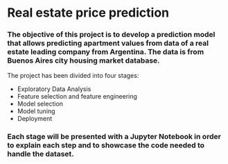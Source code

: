 # Real estate price prediction

### The objective of this project is to develop a prediction model that allows predicting apartment values from data of a real estate leading company from Argentina. The data is from Buenos Aires city housing market database.

The project has been divided into four stages:

- Exploratory Data Analysis
- Feature selection and feature engineering
- Model selection
- Model tuning
- Deployment

### Each stage will be presented with a Jupyter Notebook in order to explain each step and to showcase the code needed to handle the dataset. 




```python

```
